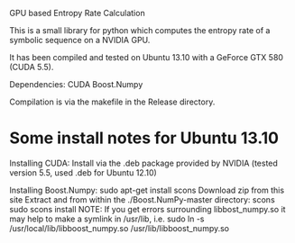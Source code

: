 GPU based Entropy Rate Calculation

This is a small library for python which computes the entropy rate of a symbolic sequence on a NVIDIA GPU.

It has been compiled and tested on Ubuntu 13.10 with a GeForce GTX 580 (CUDA 5.5).

Dependencies:
CUDA
Boost.Numpy

Compilation is via the makefile in the Release directory.

Some install notes for Ubuntu 13.10
===================================
Installing CUDA:
Install via the .deb package provided by NVIDIA (tested version 5.5, used .deb for Ubuntu 12.10)

Installing Boost.Numpy:
sudo apt-get install scons
Download zip from this site
Extract and from within the ./Boost.NumPy-master directory:
scons
sudo scons install
NOTE: If you get errors surrounding libbost_numpy.so it may help to make a symlink in /usr/lib, i.e.
sudo ln -s /usr/local/lib/libboost_numpy.so /usr/lib/libboost_numpy.so